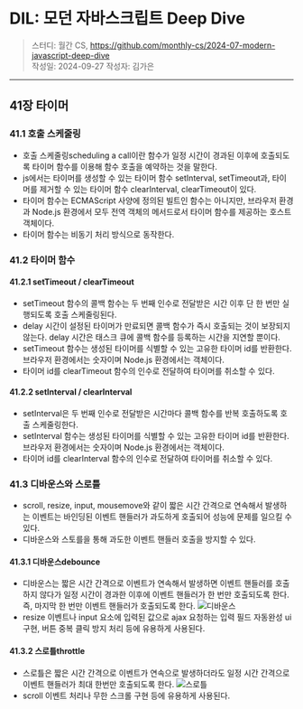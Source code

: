 # DIL: 모던 자바스크립트 Deep Dive

> 스터디: 월간 CS, https://github.com/monthly-cs/2024-07-modern-javascript-deep-dive  
> 작성일: 2024-09-27
> 작성자: 김가은

---

## 41장 타이머
### 41.1 호출 스케줄링
- 호출 스케줄링scheduling a call이란 함수가 일정 시간이 경과된 이후에 호출되도록 타이머 함수를 이용해 함수 호출을 예약하는 것을 말한다.
- js에서는 타이머를 생성할 수 있는 타이머 함수 setInterval, setTimeout과, 타이머를 제거할 수 있는 타이머 함수 clearInterval, clearTimeout이 있다.
- 타이머 함수는 ECMAScript 사양에 정의된 빌트인 함수는 아니지만, 브라우저 환경과 Node.js 환경에서 모두 전역 객체의 메서드로서 타이머 함수를 제공하는 호스트 객체이다.
- 타이머 함수는 비동기 처리 방식으로 동작한다.

### 41.2 타이머 함수
#### 41.2.1 setTimeout / clearTimeout
- setTimeout 함수의 콜백 함수는 두 번째 인수로 전달받은 시간 이후 단 한 번만 실행되도록 호출 스케줄링된다.
- delay 시간이 설정된 타이머가 만료되면 콜백 함수가 즉시 호출되는 것이 보장되지 않는다. delay 시간은 태스크 큐에 콜백 함수를 등록하는 시간을 지연할 뿐이다.
- setTimeout 함수는 생성된 타이머를 식별할 수 있는 고유한 타이머 id를 반환한다. 브라우저 환경에서는 숫자이며 Node.js 환경에서는 객체이다.
- 타이머 id를 clearTimeout 함수의 인수로 전달하여 타이머를 취소할 수 있다.

#### 41.2.2 setInterval / clearInterval
- setInterval은 두 번째 인수로 전달받은 시간마다 콜백 함수를 반복 호출하도록 호출 스케줄링한다.
- setInterval 함수는 생성된 타이머를 식별할 수 있는 고유한 타이머 id를 반환한다. 브라우저 환경에서는 숫자이며 Node.js 환경에서는 객체이다.
- 타이머 id를 clearInterval 함수의 인수로 전달하여 타이머를 취소할 수 있다.

### 41.3 디바운스와 스로틀
- scroll, resize, input, mousemove와 같이 짧은 시간 간격으로 연속해서 발생하는 이벤트는 바인딩된 이벤트 핸들러가 과도하게 호출되어 성능에 문제를 일으킬 수 있다.
- 디바운스와 스토를을 통해 과도한 이벤트 핸들러 호출을 방지할 수 있다.
#### 41.3.1 디바운스debounce
- 디바운스는 짧은 시간 간격으로 이벤트가 연속해서 발생하면 이벤트 핸들러를 호출하지 않다가 일정 시간이 경과한 이후에 이벤트 핸들러가 한 번만 호출되도록 한다. 즉, 마지막 한 번만 이벤트 핸들러가 호출되도록 한다.
![디바운스](./디바운스.jpeg)
- resize 이벤트나 input 요소에 입력된 값으로 ajax 요청하는 입력 필드 자동완성 ui 구현, 버튼 중복 클릭 방지 처리 등에 유용하게 사용된다.

#### 41.3.2 스로틀throttle
- 스로틀은 짧은 시간 간격으로 이벤트가 연속으로 발생하더라도 일정 시간 간격으로 이벤트 핸들러가 최대 한번만 호출되도록 한다.
![스로틀](./스로틀.jpeg)
- scroll 이벤트 처리나 무한 스크롤 구현 등에 유용하게 사용된다.

